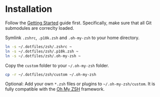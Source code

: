 # Installation
Follow the [Getting Started](https://github.com/phipag/dotfiles/blob/main/README.md) guide first. Specifically, make sure that all Git submodules are correclty loaded.

Symlink `.zshrc`, `.p10k.zsh` and `.oh-my-zsh` to your home directory.
```sh
ln -s ~/.dotfiles/zsh/.zshrc ~
ln -s ~/.dotfiles/zsh/.p10k.zsh ~
ln -s ~/.dotfiles/zsh/.oh-my-zsh ~
```

Copy the `custom` folder to your `~/.oh-my-zsh` folder.
```sh
cp -r ~/.dotfiles/zsh/custom ~/.oh-my-zsh
```

Optional: Add your own `*.zsh` files or plugins to `~/.oh-my-zsh/custom`. It is fully compatible with the [Oh My ZSH](https://github.com/ohmyzsh/ohmyzsh) framework.
